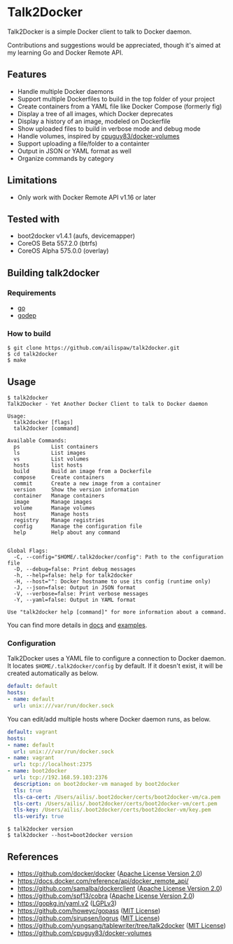 # Talk2Docker

Talk2Docker is a simple Docker client to talk to Docker daemon.

Contributions and suggestions would be appreciated, though it's aimed at my learning Go and Docker Remote API.

## Features

- Handle multiple Docker daemons
- Support multiple Dockerfiles to build in the top folder of your project
- Create containers from a YAML file like Docker Compose (formerly fig)
- Display a tree of all images, which Docker deprecates
- Display a history of an image, modeled on Dockerfile
- Show uploaded files to build in verbose mode and debug mode
- Handle volumes, inspired by [cpuguy83/docker-volumes](https://github.com/cpuguy83/docker-volumes)
- Support uploading a file/folder to a containter
- Output in JSON or YAML format as well
- Organize commands by category

## Limitations

- Only work with Docker Remote API v1.16 or later

## Tested with

- boot2docker v1.4.1 (aufs, devicemapper)
- CoreOS Beta 557.2.0 (btrfs)
- CoreOS Alpha 575.0.0 (overlay)

## Building talk2docker

### Requirements

- [go](http://golang.org/)
- [godep](https://github.com/tools/godep)

### How to build

```
$ git clone https://github.com/ailispaw/talk2docker.git
$ cd talk2docker
$ make
```

## Usage

```
$ talk2docker
Talk2Docker - Yet Another Docker Client to talk to Docker daemon

Usage:
  talk2docker [flags]
  talk2docker [command]

Available Commands:
  ps          List containers
  ls          List images
  vs          List volumes
  hosts       list hosts
  build       Build an image from a Dockerfile
  compose     Create containers
  commit      Create a new image from a container
  version     Show the version information
  container   Manage containers
  image       Manage images
  volume      Manage volumes
  host        Manage hosts
  registry    Manage registries
  config      Manage the configuration file
  help        Help about any command


Global Flags:
  -C, --config="$HOME/.talk2docker/config": Path to the configuration file
  -D, --debug=false: Print debug messages
  -h, --help=false: help for talk2docker
  -H, --host="": Docker hostname to use its config (runtime only)
  -J, --json=false: Output in JSON format
  -V, --verbose=false: Print verbose messages
  -Y, --yaml=false: Output in YAML format

Use "talk2docker help [command]" for more information about a command.

```

You can find more details in [docs](https://github.com/ailispaw/talk2docker/tree/master/docs) and [examples](https://github.com/ailispaw/talk2docker/tree/master/examples).

### Configuration

Talk2Docker uses a YAML file to configure a connection to Docker daemon.  
It locates `$HOME/.talk2docker/config` by default.
If it doesn't exist, it will be created automatically as below.

```yaml
default: default
hosts:
- name: default
  url: unix:///var/run/docker.sock
```

You can edit/add multiple hosts where Docker daemon runs, as below.

```yaml
default: vagrant
hosts:
- name: default
  url: unix:///var/run/docker.sock
- name: vagrant
  url: tcp://localhost:2375
- name: boot2docker
  url: tcp://192.168.59.103:2376
  description: on boot2docker-vm managed by boot2docker
  tls: true
  tls-ca-cert: /Users/ailis/.boot2docker/certs/boot2docker-vm/ca.pem
  tls-cert: /Users/ailis/.boot2docker/certs/boot2docker-vm/cert.pem
  tls-key: /Users/ailis/.boot2docker/certs/boot2docker-vm/key.pem
  tls-verify: true
```

```
$ talk2docker version
$ talk2docker --host=boot2docker version
```

## References

- https://github.com/docker/docker ([Apache License Version 2.0](https://github.com/docker/docker/blob/master/LICENSE))
- https://docs.docker.com/reference/api/docker_remote_api/
- https://github.com/samalba/dockerclient ([Apache License Version 2.0](https://github.com/samalba/dockerclient/blob/master/LICENSE))
- https://github.com/spf13/cobra ([Apache License Version 2.0](https://github.com/spf13/cobra/blob/master/LICENSE.txt))
- https://gopkg.in/yaml.v2 ([LGPLv3](https://github.com/go-yaml/yaml/blob/v2/LICENSE))
- https://github.com/howeyc/gopass ([MIT License](https://github.com/howeyc/gopass/blob/master/LICENSE.txt))
- https://github.com/sirupsen/logrus ([MIT License](https://github.com/Sirupsen/logrus/blob/master/LICENSE))
- https://github.com/yungsang/tablewriter/tree/talk2docker ([MIT License](https://github.com/olekukonko/tablewriter/blob/master/LICENCE.md))
- https://github.com/cpuguy83/docker-volumes
